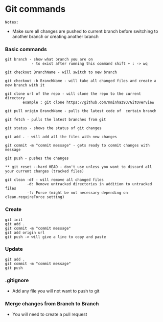 # Git commands

`Notes:`
- Make sure all changes are pushed to current branch before switching to another branch or creating another branch

### Basic commands
```
git branch - show what branch you are on 
            - to exist after running this command shift + : -> wq

git checkout BranchName - will switch to new branch
            
git checkout -b BranchName - will take all changed files and create a new branch with it
            
git clone url of the repo - will clone the repo to the current directory
        example : git clone https://github.com/mminhaz93/GitOverview     
        
git pull origin BranchName - pulls the latest code of  certain branch

git fetch - pulls the latest branches from git

git status - shows the status of git changes

git add . - will add all the files with new changes

git commit -m "commit message" - gets ready to commit changes with message

git push - pushes the changes

** git reset --hard HEAD - don't use unless you want to discard all your current changes (tracked files)

git clean -df - will remove all changed files 
          -d: Remove untracked directories in addition to untracked files
          -f: Force (might be not necessary depending on clean.requireForce setting)     
```

### Create
```
git init
git add .
git commit -m "commit message"
git add origin url
git push -> will give a line to copy and paste
```

### Update
```
git add .
git commit -m "commit message"
git push
```

### .gitignore
- Add any file you will not want to push to git 

### Merge changes from Branch to Branch 
- You will need to create a pull request


